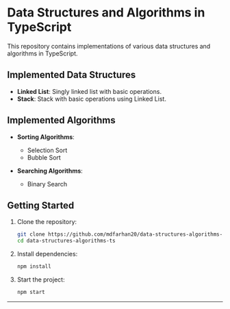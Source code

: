 # Data Structures and Algorithms in TypeScript

This repository contains implementations of various data structures and algorithms in TypeScript.

## Implemented Data Structures

- **Linked List**: Singly linked list with basic operations.
- **Stack**: Stack with basic operations using Linked List.

## Implemented Algorithms

- **Sorting Algorithms**:
  - Selection Sort
  - Bubble Sort

- **Searching Algorithms**:
  - Binary Search

## Getting Started

1. Clone the repository:
   ```bash
   git clone https://github.com/mdfarhan20/data-structures-algorithms-ts.git
   cd data-structures-algorithms-ts
   ```

2. Install dependencies:
   ```bash
   npm install
   ```

3. Start the project:
   ```bash
   npm start
   ```

---